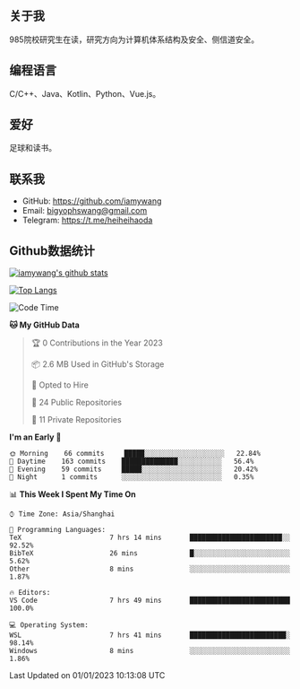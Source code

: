 ## 关于我

985院校研究生在读，研究方向为计算机体系结构及安全、侧信道安全。

## 编程语言

C/C++、Java、Kotlin、Python、Vue.js。

## 爱好

足球和读书。

## 联系我

- GitHub: https://github.com/iamywang
- Email: bigyophswang@gmail.com
- Telegram: https://t.me/heiheihaoda

## Github数据统计

[![iamywang's github stats](https://github-readme-stats.vercel.app/api?username=iamywang&count_private=true&show_icons=true)]()

[![Top Langs](https://github-readme-stats.vercel.app/api/top-langs/?username=iamywang&layout=compact)]()

<!--START_SECTION:waka-->
![Code Time](http://img.shields.io/badge/Code%20Time-653%20hrs%209%20mins-blue)

**🐱 My GitHub Data** 

> 🏆 0 Contributions in the Year 2023
 > 
> 📦 2.6 MB Used in GitHub's Storage 
 > 
> 💼 Opted to Hire
 > 
> 📜 24 Public Repositories 
 > 
> 🔑 11 Private Repositories  
 > 
**I'm an Early 🐤** 

```text
🌞 Morning    66 commits     █████░░░░░░░░░░░░░░░░░░░░   22.84% 
🌆 Daytime    163 commits    ██████████████░░░░░░░░░░░   56.4% 
🌃 Evening    59 commits     █████░░░░░░░░░░░░░░░░░░░░   20.42% 
🌙 Night      1 commits      ░░░░░░░░░░░░░░░░░░░░░░░░░   0.35%

```


📊 **This Week I Spent My Time On** 

```text
⌚︎ Time Zone: Asia/Shanghai

💬 Programming Languages: 
TeX                      7 hrs 14 mins       ███████████████████████░░   92.52% 
BibTeX                   26 mins             █░░░░░░░░░░░░░░░░░░░░░░░░   5.62% 
Other                    8 mins              ░░░░░░░░░░░░░░░░░░░░░░░░░   1.87%

🔥 Editors: 
VS Code                  7 hrs 49 mins       █████████████████████████   100.0%

💻 Operating System: 
WSL                      7 hrs 41 mins       ████████████████████████░   98.14% 
Windows                  8 mins              ░░░░░░░░░░░░░░░░░░░░░░░░░   1.86%

```


 Last Updated on 01/01/2023 10:13:08 UTC
<!--END_SECTION:waka-->
